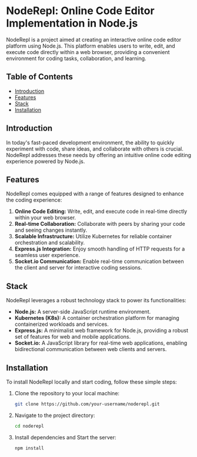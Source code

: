 # NodeRepl: Online Code Editor Implementation in Node.js

NodeRepl is a project aimed at creating an interactive online code editor platform using Node.js. This platform enables users to write, edit, and execute code directly within a web browser, providing a convenient environment for coding tasks, collaboration, and learning.

## Table of Contents

- [Introduction](#introduction)
- [Features](#features)
- [Stack](#stack)
- [Installation](#installation)

## Introduction

In today's fast-paced development environment, the ability to quickly experiment with code, share ideas, and collaborate with others is crucial. NodeRepl addresses these needs by offering an intuitive online code editing experience powered by Node.js.

## Features

NodeRepl comes equipped with a range of features designed to enhance the coding experience:

1. **Online Code Editing:** Write, edit, and execute code in real-time directly within your web browser.
2. **Real-time Collaboration:** Collaborate with peers by sharing your code and seeing changes instantly.
3. **Scalable Infrastructure:** Utilize Kubernetes for reliable container orchestration and scalability.
4. **Express.js Integration:** Enjoy smooth handling of HTTP requests for a seamless user experience.
5. **Socket.io Communication:** Enable real-time communication between the client and server for interactive coding sessions.

## Stack

NodeRepl leverages a robust technology stack to power its functionalities:

- **Node.js:** A server-side JavaScript runtime environment.
- **Kubernetes (K8s):** A container orchestration platform for managing containerized workloads and services.
- **Express.js:** A minimalist web framework for Node.js, providing a robust set of features for web and mobile applications.
- **Socket.io:** A JavaScript library for real-time web applications, enabling bidirectional communication between web clients and servers.

## Installation

To install NodeRepl locally and start coding, follow these simple steps:

1. Clone the repository to your local machine:

   ```bash
   git clone https://github.com/your-username/noderepl.git

2. Navigate to the project directory:

    ```bash
    cd noderepl

3. Install dependencies and Start the server:

    ```bash
    npm install





